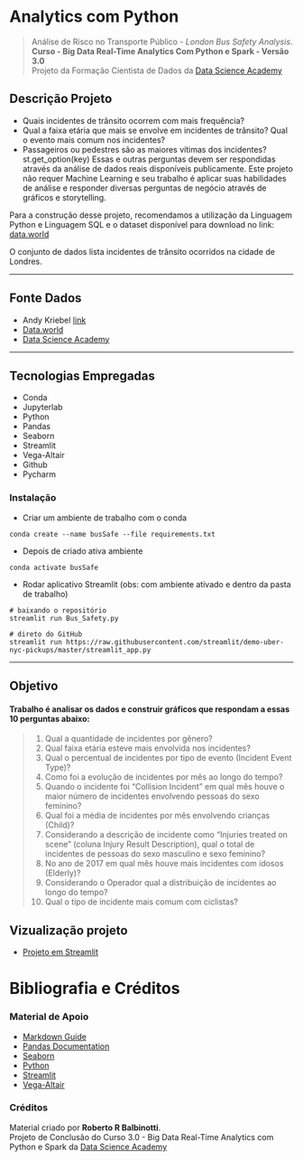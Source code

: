 # Analytics com Python

> Análise de Risco no Transporte Público - *London Bus Safety Analysis*.  
> **Curso - Big Data Real-Time Analytics Com Python e Spark - Versão 3.0**  
> Projeto da Formação Cientista de Dados da [Data Science Academy](https://www.datascienceacademy.com.br/)

## Descrição Projeto

- Quais incidentes de trânsito ocorrem com mais frequência?
- Qual a faixa etária que mais se envolve em incidentes de trânsito? Qual o evento mais comum nos incidentes?
- Passageiros ou pedestres são as maiores vítimas dos incidentes?
st.get_option(key)
Essas e outras perguntas devem ser respondidas através da análise de dados reais disponíveis publicamente. Este projeto não requer Machine Learning e seu trabalho é aplicar suas habilidades de análise e responder diversas perguntas de negócio através de gráficos e storytelling.

Para a construção desse projeto, recomendamos a utilização da Linguagem Python e Linguagem SQL e o dataset disponível para download no link: [data.world](https://data.world/makeovermonday/2018w51)

O conjunto de dados lista incidentes de trânsito ocorridos na cidade de Londres.

---

## Fonte Dados

-   Andy Kriebel [link](https://data.world/vizwiz)
-   [Data.world](https://data.world/)
-   [Data Science Academy](https://www.datascienceacademy.com.br)
---
## Tecnologias Empregadas

- Conda
- Jupyterlab
- Python
- Pandas
- Seaborn
- Streamlit
- Vega-Altair
- Github
- Pycharm

### Instalação

- Criar um ambiente de trabalho com o conda
```
conda create --name busSafe --file requirements.txt
```
- Depois de criado ativa ambiente
```
conda activate busSafe
```
- Rodar aplicativo Streamlit (obs: com ambiente ativado e dentro da pasta de trabalho)
```
# baixando o repositório
streamlit run Bus_Safety.py

# direto do GitHub
streamlit run https://raw.githubusercontent.com/streamlit/demo-uber-nyc-pickups/master/streamlit_app.py
```
---
## Objetivo
#### Trabalho é analisar os dados e construir gráficos que respondam a essas 10 perguntas abaixo:

> 1. Qual a quantidade de incidentes por gênero?
> 2. Qual faixa etária esteve mais envolvida nos incidentes?  
> 3. Qual o percentual de incidentes por tipo de evento (Incident Event Type)?
> 4. Como foi a evolução de incidentes por mês ao longo do tempo?
> 5. Quando o incidente foi “Collision Incident” em qual mês houve o maior número de incidentes envolvendo pessoas do sexo feminino?
> 6. Qual foi a média de incidentes por mês envolvendo crianças (Child)?
> 7. Considerando a descrição de incidente como “Injuries treated on scene” (coluna Injury Result Description), qual o total de incidentes de pessoas do sexo masculino e sexo feminino?
> 8. No ano de 2017 em qual mês houve mais incidentes com idosos (Elderly)?
> 9. Considerando o Operador qual a distribuição de incidentes ao longo do tempo?
> 10. Qual o tipo de incidente mais comum com ciclistas?

## Vizualização projeto
- [Projeto em Streamlit](https://londonbusanalysis.streamlit.app/)

# Bibliografia e Créditos

### Material de Apoio
- [Markdown Guide](https://www.markdownguide.org/)
- [Pandas Documentation](https://pandas.pydata.org/docs/)
- [Seaborn](https://seaborn.pydata.org/)
- [Python](https://docs.python.org/3/)
- [Streamlit](https://streamlit.io/)
- [Vega-Altair](https://altair-viz.github.io/getting_started/overview.html)

### Créditos

Material criado por **Roberto R Balbinotti**.  
Projeto de Conclusão do Curso 3.0 - Big Data Real-Time Analytics com Python e Spark da [Data Science Academy](https://www.datascienceacademy.com.br/)